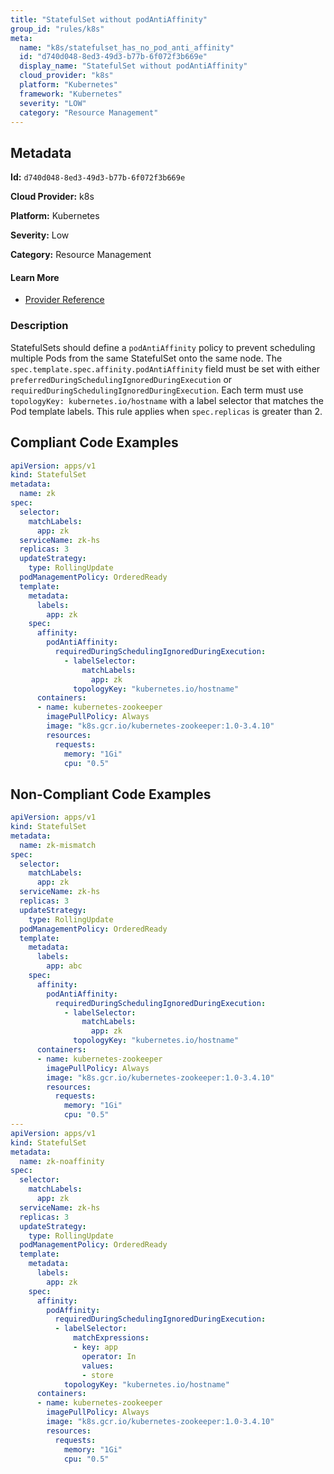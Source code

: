 ```yaml
---
title: "StatefulSet without podAntiAffinity"
group_id: "rules/k8s"
meta:
  name: "k8s/statefulset_has_no_pod_anti_affinity"
  id: "d740d048-8ed3-49d3-b77b-6f072f3b669e"
  display_name: "StatefulSet without podAntiAffinity"
  cloud_provider: "k8s"
  platform: "Kubernetes"
  framework: "Kubernetes"
  severity: "LOW"
  category: "Resource Management"
---
```

## Metadata

**Id:** `d740d048-8ed3-49d3-b77b-6f072f3b669e`

**Cloud Provider:** k8s

**Platform:** Kubernetes

**Severity:** Low

**Category:** Resource Management

#### Learn More

 - [Provider Reference](https://kubernetes.io/docs/concepts/scheduling-eviction/assign-pod-node/)

### Description

 StatefulSets should define a `podAntiAffinity` policy to prevent scheduling multiple Pods from the same StatefulSet onto the same node.
The `spec.template.spec.affinity.podAntiAffinity` field must be set with either `preferredDuringSchedulingIgnoredDuringExecution` or `requiredDuringSchedulingIgnoredDuringExecution`. Each term must use `topologyKey: kubernetes.io/hostname` with a label selector that matches the Pod template labels.
This rule applies when `spec.replicas` is greater than 2.


## Compliant Code Examples
```yaml
apiVersion: apps/v1
kind: StatefulSet
metadata:
  name: zk
spec:
  selector:
    matchLabels:
      app: zk
  serviceName: zk-hs
  replicas: 3
  updateStrategy:
    type: RollingUpdate
  podManagementPolicy: OrderedReady
  template:
    metadata:
      labels:
        app: zk
    spec:
      affinity:
        podAntiAffinity:
          requiredDuringSchedulingIgnoredDuringExecution:
            - labelSelector:
                matchLabels:
                  app: zk
              topologyKey: "kubernetes.io/hostname"
      containers:
      - name: kubernetes-zookeeper
        imagePullPolicy: Always
        image: "k8s.gcr.io/kubernetes-zookeeper:1.0-3.4.10"
        resources:
          requests:
            memory: "1Gi"
            cpu: "0.5"
```
## Non-Compliant Code Examples
```yaml
apiVersion: apps/v1
kind: StatefulSet
metadata:
  name: zk-mismatch
spec:
  selector:
    matchLabels:
      app: zk
  serviceName: zk-hs
  replicas: 3
  updateStrategy:
    type: RollingUpdate
  podManagementPolicy: OrderedReady
  template:
    metadata:
      labels:
        app: abc
    spec:
      affinity:
        podAntiAffinity:
          requiredDuringSchedulingIgnoredDuringExecution:
            - labelSelector:
                matchLabels:
                  app: zk
              topologyKey: "kubernetes.io/hostname"
      containers:
      - name: kubernetes-zookeeper
        imagePullPolicy: Always
        image: "k8s.gcr.io/kubernetes-zookeeper:1.0-3.4.10"
        resources:
          requests:
            memory: "1Gi"
            cpu: "0.5"
---
apiVersion: apps/v1
kind: StatefulSet
metadata:
  name: zk-noaffinity
spec:
  selector:
    matchLabels:
      app: zk
  serviceName: zk-hs
  replicas: 3
  updateStrategy:
    type: RollingUpdate
  podManagementPolicy: OrderedReady
  template:
    metadata:
      labels:
        app: zk
    spec:
      affinity:
        podAffinity:
          requiredDuringSchedulingIgnoredDuringExecution:
          - labelSelector:
              matchExpressions:
              - key: app
                operator: In
                values:
                - store
            topologyKey: "kubernetes.io/hostname"
      containers:
      - name: kubernetes-zookeeper
        imagePullPolicy: Always
        image: "k8s.gcr.io/kubernetes-zookeeper:1.0-3.4.10"
        resources:
          requests:
            memory: "1Gi"
            cpu: "0.5"
```